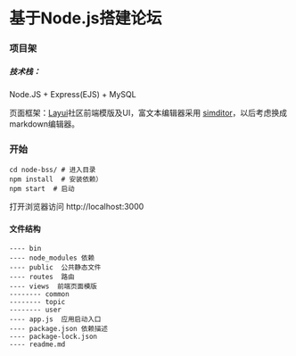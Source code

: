 # 基于Node.js搭建论坛
### 项目架
##### 技术栈：

Node.JS + Express(EJS)  + MySQL 

页面框架：[Layui](http://www.layui.com/)社区前端模版及UI，富文本编辑器采用 [simditor](https://github.com/mycolorway/simditor)，以后考虑换成markdown编辑器。

### 开始
```
cd node-bss/ # 进入目录
npm install  # 安装依赖）
npm start  # 启动
```
打开浏览器访问 http://localhost:3000
#### 文件结构
```
---- bin
---- node_modules 依赖
---- public  公共静态文件
---- routes  路由
---- views  前端页面模版
-------- common
-------- topic
-------- user
---- app.js  应用启动入口
---- package.json 依赖描述
---- package-lock.json
---- readme.md
```
